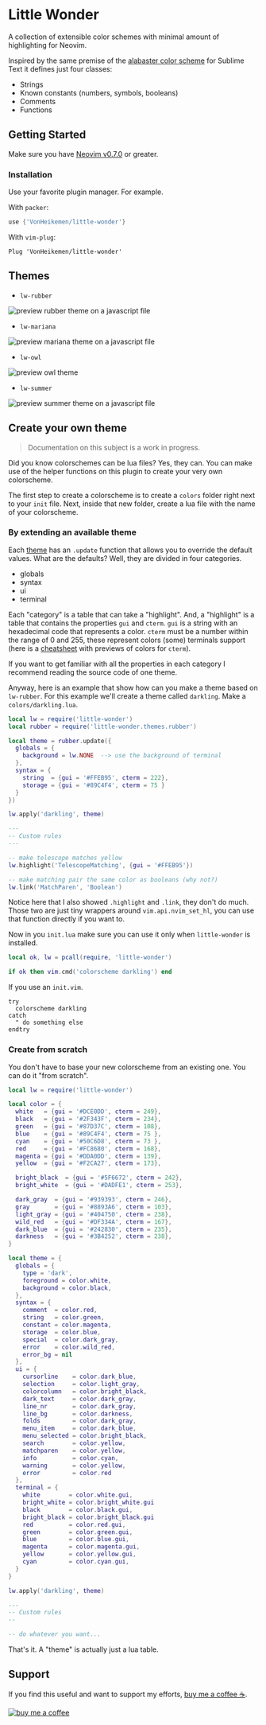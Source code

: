 # Little Wonder

A collection of extensible color schemes with minimal amount of highlighting for Neovim.

Inspired by the same premise of the [alabaster color scheme](https://github.com/tonsky/sublime-scheme-alabaster) for Sublime Text it defines just four classes:

- Strings
- Known constants (numbers, symbols, booleans)
- Comments
- Functions

## Getting Started

Make sure you have [Neovim v0.7.0](https://github.com/neovim/neovim/releases/tag/v0.7.0) or greater.

### Installation

Use your favorite plugin manager. For example.

With `packer`:

```lua
use {'VonHeikemen/little-wonder'}
```

With `vim-plug`:

```vim
Plug 'VonHeikemen/little-wonder'
```

## Themes

- `lw-rubber`

![preview rubber theme on a javascript file](https://raw.githubusercontent.com/VonHeikemen/little-wonder/main/assets/screenshot-rubber.png)

- `lw-mariana`

![preview mariana theme on a javascript file](https://raw.githubusercontent.com/VonHeikemen/little-wonder/main/assets/screenshot-mariana.png)

- `lw-owl`

![preview owl theme](https://raw.githubusercontent.com/VonHeikemen/little-wonder/main/assets/screenshot-owl.png)

- `lw-summer`

![preview summer theme on a javascript file](https://raw.githubusercontent.com/VonHeikemen/little-wonder/main/assets/screenshot-summer.png)

## Create your own theme

> Documentation on this subject is a work in progress.

Did you know colorschemes can be lua files? Yes, they can. You can make use of the helper functions on this plugin to create your very own colorscheme.

The first step to create a colorscheme is to create a `colors` folder right next to your `init` file. Next, inside that new folder, create a lua file with the name of your colorscheme.

### By extending an available theme

Each [theme](https://github.com/VonHeikemen/little-wonder/tree/main/lua/themes) has an `.update` function that allows you to override the default values. What are the defaults? Well, they are divided in four categories.

* globals
* syntax
* ui
* terminal

Each "category" is a table that can take a "highlight". And, a "highlight" is a table that contains the properties `gui` and `cterm`. `gui` is a string with an hexadecimal code that represents a color. `cterm` must be a number within the range of 0 and 255, these represent colors (some) terminals support (here is a [cheatsheet](https://www.ditig.com/256-colors-cheat-sheet) with previews of colors for `cterm`).

If you want to get familiar with all the properties in each category I recommend reading the source code of one theme.

Anyway, here is an example that show how can you make a theme based on `lw-rubber`. For this example we'll create a theme called `darkling`. Make a `colors/darkling.lua`.

```lua
local lw = require('little-wonder')
local rubber = require('little-wonder.themes.rubber')

local theme = rubber.update({
  globals = {
    background = lw.NONE  --> use the background of terminal
  },
  syntax = {
    string  = {gui = '#FFEB95', cterm = 222},
    storage = {gui = '#89C4F4', cterm = 75 }
  }
})

lw.apply('darkling', theme)

---
-- Custom rules
---

-- make telescope matches yellow
lw.highlight('TelescopeMatching', {gui = '#FFEB95'})

-- make matching pair the same color as booleans (why not?)
lw.link('MatchParen', 'Boolean')
```

Notice here that I also showed `.highlight` and `.link`, they don't do much. Those two are just tiny wrappers around `vim.api.nvim_set_hl`, you can use that function directly if you want to.

Now in you `init.lua` make sure you can use it only when `little-wonder` is installed.

```lua
local ok, lw = pcall(require, 'little-wonder')

if ok then vim.cmd('colorscheme darkling') end
```

If you use an `init.vim`.

```vim
try
  colorscheme darkling
catch
  " do something else
endtry
```

### Create from scratch

You don't have to base your new colorscheme from an existing one. You can do it "from scratch".

```lua
local lw = require('little-wonder')

local color = {
  white   = {gui = '#DCE0DD', cterm = 249},
  black   = {gui = '#2F343F', cterm = 234},
  green   = {gui = '#87D37C', cterm = 108},
  blue    = {gui = '#89C4F4', cterm = 75 },
  cyan    = {gui = '#50C6D8', cterm = 73 },
  red     = {gui = '#FC8680', cterm = 168},
  magenta = {gui = '#DDA0DD', cterm = 139},
  yellow  = {gui = '#F2CA27', cterm = 173},

  bright_black  = {gui = '#5F6672', cterm = 242},
  bright_white  = {gui = '#DADFE1', cterm = 253},

  dark_gray  = {gui = '#939393', cterm = 246},
  gray       = {gui = '#8893A6', cterm = 103},
  light_gray = {gui = '#404750', cterm = 238},
  wild_red   = {gui = '#DF334A', cterm = 167},
  dark_blue  = {gui = '#242830', cterm = 235},
  darkness   = {gui = '#3B4252', cterm = 238},
}

local theme = {
  globals = {
    type = 'dark',
    foreground = color.white,
    background = color.black,
  },
  syntax = {
    comment  = color.red,
    string   = color.green,
    constant = color.magenta,
    storage  = color.blue,
    special  = color.dark_gray,
    error    = color.wild_red,
    error_bg = nil
  },
  ui = {
    cursorline    = color.dark_blue,
    selection     = color.light_gray,
    colorcolumn   = color.bright_black,
    dark_text     = color.dark_gray,
    line_nr       = color.dark_gray,
    line_bg       = color.darkness,
    folds         = color.dark_gray,
    menu_item     = color.dark_blue,
    menu_selected = color.bright_black,
    search        = color.yellow,
    matchparen    = color.yellow,
    info          = color.cyan,
    warning       = color.yellow,
    error         = color.red
  },
  terminal = {
    white        = color.white.gui,
    bright_white = color.bright_white.gui
    black        = color.black.gui,
    bright_black = color.bright_black.gui
    red          = color.red.gui,
    green        = color.green.gui,
    blue         = color.blue.gui,
    magenta      = color.magenta.gui,
    yellow       = color.yellow.gui,
    cyan         = color.cyan.gui,
  }
}

lw.apply('darkling', theme)

---
-- Custom rules
-- 

-- do whatever you want...
```

That's it. A "theme" is actually just a lua table.

## Support

If you find this useful and want to support my efforts, [buy me a coffee ☕](https://www.buymeacoffee.com/vonheikemen).

[![buy me a coffee](https://res.cloudinary.com/vonheikemen/image/upload/v1618466522/buy-me-coffee_ah0uzh.png)](https://www.buymeacoffee.com/vonheikemen)

